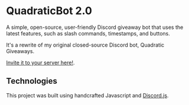 # QuadraticBot 2.0

A simple, open-source, user-friendly Discord giveaway bot that uses the latest features, such as slash commands, timestamps, and buttons.

It's a rewrite of my original closed-source Discord bot, Quadratic Giveaways.

[Invite it to your server here!](https://discord.com/api/oauth2/authorize?client_id=930172444910702653&permissions=150528&scope=applications.commands%20bot).

## Technologies

This project was built using handcrafted Javascript and [Discord.js](https://discord.js.org/#/docs/discord.js/stable/general/welcome).
